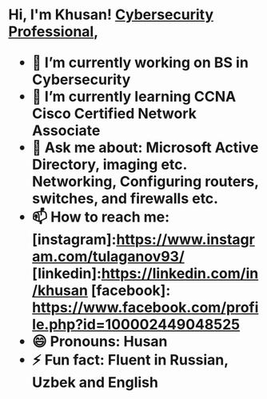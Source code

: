 <h1>Hi, I'm Khusan! <a href="https://www.linkedin.com/in/khusan/">Cybersecurity Professional</a>, 

- 🔭 I’m currently working on BS in Cybersecurity 
- 🌱 I’m currently learning CCNA Cisco Certified Network Associate
- 💬 Ask me about: Microsoft Active Directory, imaging etc. Networking, Configuring routers, switches, and firewalls etc. 
- 📫 How to reach me:[instagram]:https://www.instagram.com/tulaganov93/ [linkedin]:https://linkedin.com/in/khusan [facebook]: https://www.facebook.com/profile.php?id=100002449048525
- 😄 Pronouns: Husan
- ⚡ Fun fact: Fluent in Russian, Uzbek and English
